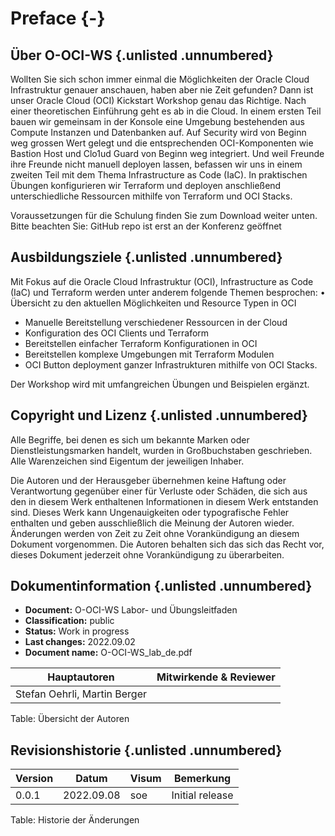<!-- markdownlint-disable MD033 -->
# Preface {-}

## Über O-OCI-WS {.unlisted .unnumbered}

Wollten Sie sich schon immer einmal die Möglichkeiten der Oracle Cloud
Infrastruktur genauer anschauen, haben aber nie Zeit gefunden? Dann ist unser
Oracle Cloud (OCI) Kickstart Workshop genau das Richtige. Nach einer theoretischen
Einführung geht es ab in die Cloud. In einem ersten Teil bauen wir gemeinsam in
der Konsole eine Umgebung bestehenden aus Compute Instanzen und Datenbanken auf.
Auf Security wird von Beginn weg grossen Wert gelegt und die entsprechenden
OCI-Komponenten wie Bastion Host und Clo1ud Guard von Beginn weg integriert.
Und weil Freunde ihre Freunde nicht manuell deployen lassen, befassen wir uns
in einem zweiten Teil mit dem Thema Infrastructure as Code (IaC). In praktischen
Übungen konfigurieren wir Terraform und deployen anschließend unterschiedliche
Ressourcen mithilfe von Terraform und OCI Stacks.

Voraussetzungen für die Schulung finden Sie zum Download weiter unten. Bitte
beachten Sie: GitHub repo ist erst an der Konferenz geöffnet

## Ausbildungsziele {.unlisted .unnumbered}

Mit Fokus auf die Oracle Cloud Infrastruktur (OCI), Infrastructure as Code (IaC)
und Terraform werden unter anderem folgende Themen besprochen: • Übersicht zu
den aktuellen Möglichkeiten und Resource Typen in OCI

- Manuelle Bereitstellung verschiedener Ressourcen in der Cloud
- Konfiguration des OCI Clients und Terraform
- Bereitstellen einfacher Terraform Konfigurationen in OCI
- Bereitstellen komplexe Umgebungen mit Terraform Modulen
- OCI Button deployment ganzer Infrastrukturen mithilfe von OCI Stacks.

Der Workshop wird mit umfangreichen Übungen und Beispielen ergänzt.

## Copyright und Lizenz {.unlisted .unnumbered}

Alle Begriffe, bei denen es sich um bekannte Marken oder Dienstleistungsmarken
handelt, wurden in Großbuchstaben geschrieben. Alle Warenzeichen sind Eigentum
der jeweiligen Inhaber.

Die Autoren und der Herausgeber übernehmen keine Haftung oder Verantwortung
gegenüber einer für Verluste oder Schäden, die sich aus den in diesem Werk
enthaltenen Informationen in diesem Werk entstanden sind. Dieses Werk kann
Ungenauigkeiten oder typografische Fehler enthalten und geben ausschließlich die
Meinung der Autoren wieder. Änderungen werden von Zeit zu Zeit ohne Vorankündigung
an diesem Dokument vorgenommen. Die Autoren behalten sich das sich das Recht vor,
dieses Dokument jederzeit ohne Vorankündigung zu überarbeiten.

## Dokumentinformation  {.unlisted .unnumbered}

- **Document:**          O-OCI-WS Labor- und Übungsleitfaden
- **Classification:**    public
- **Status:**            Work in progress
- **Last changes:**      2022.09.02
- **Document name:**     O-OCI-WS_lab_de.pdf

| Hauptautoren  | Mitwirkende & Reviewer                    |
|------------------------------|--------------------------|
| Stefan Oehrli, Martin Berger |                          |

Table: Übersicht der Autoren

## Revisionshistorie {.unlisted .unnumbered}

| Version | Datum      | Visum | Bemerkung                               |
|---------|------------|------|-------------------------------|
| 0.0.1   | 2022.09.08 | soe  | Initial release               |

Table: Historie der Änderungen
